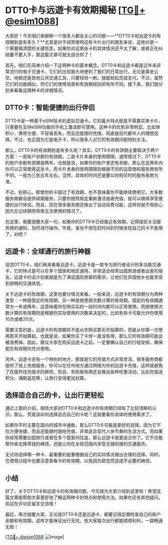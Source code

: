 # DTT0卡与远遊卡有效期揭秘 [[TG💪+ @esim1088](https://t.me/s/esim1088)]

大家好！今天咱们来聊聊一个很多人都会关心的问题——**DTT0卡和远遊卡的有效期到底有多久？**尤其是对于经常使用这些卡片出行的朋友来说，这绝对是一个需要搞清楚的关键信息。如果你对这两张卡的具体情况还不太了解，或者正在纠结要不要入手，那这篇文章可就太适合你了！

首先，咱们先简单介绍一下这两种卡的基本概念。DTT0卡和远遊卡都是近年来非常流行的电子交通卡，它们的出现极大地便利了我们的日常出行。无论是乘坐公交、地铁还是其他公共交通工具，只要轻轻一刷，就能轻松完成支付。不过，虽然它们的功能相似，但它们的使用场景和有效期规则却有所不同。接下来，我们就分别来看看这两种卡的详细情况。

## DTT0卡：智能便捷的出行伴侣

DTT0卡是一种基于eSIM技术的虚拟交通卡。它的最大特点就是不需要实体卡片，只需要在支持eSIM功能的手机上激活即可使用。这种卡的优势非常明显，比如体积小、携带方便、不容易丢失，而且还能随时充值，简直是现代都市人的理想选择。不过，也正因为它是电子卡，所以很多人对它的有效期问题特别关注。

那么，DTT0卡的有效期到底有多久呢？其实，DTT0卡的有效期主要取决于两个方面：一是账户余额的有效期，二是卡片本身的使用期限。通常情况下，DTT0卡的账户余额有效期是两年。也就是说，如果你的账户里还有余额，那么在这两年内你可以正常使用这张卡。而卡片本身的使用期限则根据不同的运营商和服务商有所不同，一般为三到五年左右。当然，具体的时间还是要以你购买时的服务条款为准。

不过，别担心，即使你的卡超过了有效期，也不意味着你不能继续使用它。大多数服务商都会提供续期服务，只要你按照规定重新激活或者充值，就可以继续享受便捷的出行体验。而且，现在很多服务商还推出了自动续费功能，这样你就不用担心因为忘记续期而导致无法使用的情况了。

在这里，我要提醒大家一句，如果你的DTT0卡已经接近有效期，记得提前关注服务商的通知，及时进行操作。毕竟，谁也不想在赶时间的时候发现自己的卡不能用了，对吧？

## 远遊卡：全球通行的旅行神器

说完DTT0卡，咱们再来看看远遊卡。远遊卡是一款专为旅行者设计的多功能交通卡，它的特点是可以在多个国家和地区通用，非常适合经常出国旅游或者出差的朋友。远遊卡的设计初衷就是为了满足国际旅客的需求，让他们在异国他乡也能享受到顺畅的交通体验。

关于远遊卡的有效期，这里也要分情况来看。一般来说，远遊卡的有效期分为两种类型：一种是固定的有效期，另一种是按使用次数计算的有效期。固定的有效期通常为一年或两年，这意味着你在购买后的一段时间内都可以正常使用。而按使用次数计算的有效期则是根据你实际使用的次数来决定的，比如有些卡可能允许你使用10次或者20次。

需要注意的是，远遊卡的有效期并不是从你购买那天开始算的，而是从你第一次使用那天开始算起。也就是说，如果你买了卡但一直没有用，那么它的有效期可能会被浪费掉。因此，建议大家在购买远遊卡之前，一定要确认自己的行程安排，确保能在有效期内充分使用。

另外，远遊卡还有一个特别的地方，那就是它的充值方式非常灵活。很多服务商都提供了线上充值服务，你可以在任何地方通过网络为你的远遊卡充值，这样就避免了在国外找充值点的麻烦。而且，有些服务商还会推出各种优惠活动，比如充值送积分、满额返现等，让旅行变得更加划算。

## 选择适合自己的卡，让出行更轻松

通过上面的介绍，相信大家对DTT0卡和远遊卡的有效期已经有了比较清晰的认识。那么，究竟该如何选择适合自己的卡呢？这就要看你具体的使用需求了。

如果你平时主要在国内的城市中通勤，那么DTT0卡可能是更好的选择。因为它不仅方便快捷，而且还能随时随地充值，非常适合现代人快节奏的生活方式。而如果你经常需要出国旅行或者在多个国家间往返，那么远遊卡就更适合你了。它不仅能帮你省去换零钱的麻烦，还能让你在全球范围内享受无缝衔接的交通服务。

无论你选择哪一种卡，最重要的是要根据自己的实际情况做出合理的选择。同时，在使用过程中也要注意查看卡的有效期，以免因为疏忽而造成不必要的麻烦。

## 小结

好了，关于DTT0卡和远遊卡的有效期问题，今天就为大家介绍到这里啦！希望这篇文章能帮助大家更好地了解这两种卡的特点和使用方法。如果你还有其他疑问，欢迎在评论区留言交流哦！

最后，再次提醒大家，无论是DTT0卡还是远遊卡，都要记得定期检查自己的账户余额和有效期，这样才能保证出行无忧。祝大家每次出行都能顺顺利利，一路畅通无阻！

[[TG💪+ @esim1088](https://t.me/s/esim1088) ![Image](https://i.postimg.cc/4NQfJmqS/Snipaste-2025-05-13-00-14-12.png)]